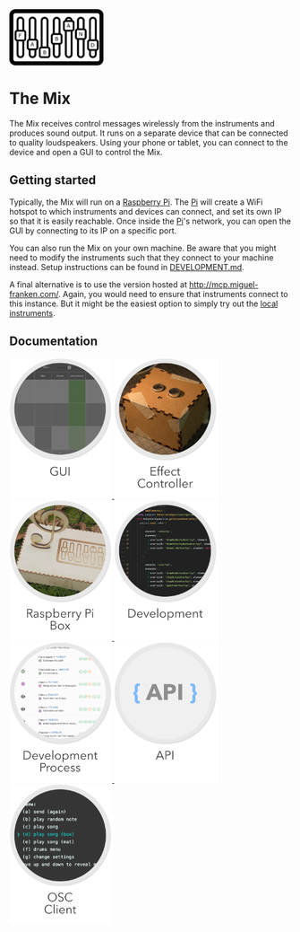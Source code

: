 <img src="Documentation/images/logo.png" alt="Logo" height="100px">

# The Mix
The Mix receives control messages wirelessly from the instruments and produces sound output. It runs on a separate device that can be connected to quality loudspeakers. Using your phone or tablet, you can connect to the device and open a GUI to control the Mix.

## Getting started
Typically, the Mix will run on a [Raspberry Pi]. The [Pi] will create a WiFi hotspot to which instruments and devices can connect, and set its own IP so that it is easily reachable. Once inside the [Pi]'s network, you can open the GUI by connecting to its IP on a specific port.

You can also run the Mix on your own machine. Be aware that you might need to modify the instruments such that they connect to your machine instead. Setup instructions can be found in [DEVELOPMENT.md](Documentation/development/DEVELOPMENT.md).

A final alternative is to use the version hosted at http://mcp.miguel-franken.com/. Again, you would need to ensure that instruments connect to this instance. But it might be the easiest option to simply try out the [local instruments](#local-instruments).

## Documentation
<a href="Documentation/gui/GUI.md">
    <img src="Documentation/images/gui.png" alt="gui" height="250px">
</a>
<a href="Documentation/effectcontroller/EFFECT_CONTROLLER.md">
    <img src="Documentation/images/effect-controller.png" alt="effect-controller" height="250px">
</a>
<a href="Documentation/picase/picase.md">
    <img src="Documentation/images/box.png" alt="raspberry pi case" height="250px">
</a>
<a href="Documentation/development/DEVELOPMENT.md">
    <img src="Documentation/images/development.png" alt="development details" height="250px">
</a>
<a href="Documentation/gui/GUI.md">
    <img src="Documentation/images/process.png" alt="development process" height="250px">
</a>
<a href="Documentation/API.md">
    <img src="Documentation/images/api.png" alt="API documentation" height="250px">
</a>
<a href="Documentation/CLIENT.md">
    <img src="Documentation/images/client.png" alt="Client documentation" height="250px">
</a>

[Raspberry Pi]: https://www.raspberrypi.org/
[Pi]: https://www.raspberrypi.org/
